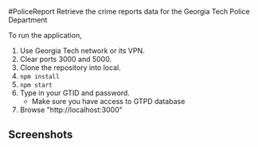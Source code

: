 #PoliceReport
Retrieve the crime reports data for the Georgia Tech Police Department

To run the application,

1. Use Georgia Tech network or its VPN.
2. Clear ports 3000 and 5000.
3. Clone the repository into local.
4. `npm install`
5. `npm start`
6. Type in your GTID and password.
    * Make sure you have access to GTPD database
7. Browse "http://localhost:3000"

## Screenshots